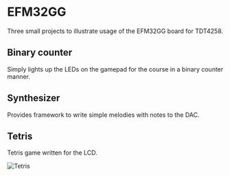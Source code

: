 # EFM32GG

Three small projects to illustrate usage of the EFM32GG board for TDT4258.

## Binary counter

Simply lights up the LEDs on the gamepad for the course in a binary counter manner.

## Synthesizer

Provides framework to write simple melodies with notes to the DAC.

## Tetris

Tetris game written for the LCD.

![Tetris](https://github.com/thomaav/EFM32GG-TDT4258/raw/master/tetris/tetris.png)
